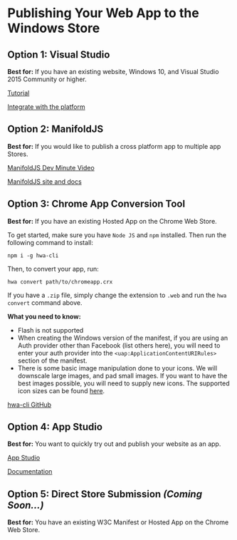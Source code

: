 # Publishing Your Web App to the Windows Store

## **Option 1:** Visual Studio

**Best for:** If you have an existing website, Windows 10, and Visual Studio 2015 Community or higher.

[Tutorial](#)

[Integrate with the platform](#)

## **Option 2:** ManifoldJS

**Best for:** If you would like to publish a cross platform app to multiple app Stores.

[ManifoldJS Dev Minute Video](https://channel9.msdn.com/Blogs/One-Dev-Minute/Publishing-a-UWP-Web-App-on-a-Mac-using-ManifoldJS)

[ManifoldJS site and docs](http://manifoldjs.com/)


## **Option 3:** Chrome App Conversion Tool

**Best for:** If you have an existing Hosted App on the Chrome Web Store.

To get started, make sure you have `Node JS` and `npm` installed. Then run the following command to install:
```
npm i -g hwa-cli
```

Then, to convert your app, run:
```
hwa convert path/to/chromeapp.crx
```

If you have a `.zip` file, simply change the extension to `.web` and run the `hwa convert` command above.

**What you need to know:**
- Flash is not supported
- When creating the Windows version of the manifest, if you are using an Auth provider other than Facebook (list others here), you will need to enter your auth provider into the `<uap:ApplicationContentURIRules>` section of the manifest.
- There is some basic image manipulation done to your icons. We will downscale large images, and pad small images. If you want to have the best images possible, you will need to supply new icons. The supported icon sizes can be found [here](#).

[hwa-cli GitHub](https://github.com/MicrosoftEdge/hwa-cli)


## **Option 4:** App Studio

**Best for:** You want to quickly try out and publish your website as an app.

[App Studio](http://appstudio.windows.com/)

[Documentation](http://appstudio.windows.com/en-us/home/howto)

## **Option 5:** Direct Store Submission *(Coming Soon...)*

**Best for:** You have an existing W3C Manifest or Hosted App on the Chrome Web Store.
